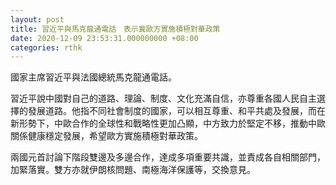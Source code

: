 ```yaml
---
layout: post
title: 習近平與馬克龍通電話　表示冀歐方實施積極對華政策
date: 2020-12-09 23:53:31.000000000 +08:00
categories: rthk
---
```


國家主席習近平與法國總統馬克龍通電話。

習近平說中國對自己的道路、理論、制度、文化充滿自信，亦尊重各國人民自主選擇的發展道路。他指不同社會制度的國家，可以相互尊重、和平共處及發展，而在新形勢下，中歐合作的全球性和戰略性更加凸顯，中方致力於堅定不移，推動中歐關係健康穩定發展，希望歐方實施積極對華政策。

兩國元首討論下階段雙邊及多邊合作，達成多項重要共識，並責成各自相關部門，加緊落實。雙方亦就伊朗核問題、南極海洋保護等，交換意見。
